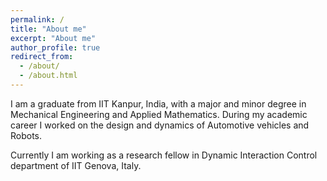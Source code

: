 ```yaml
---
permalink: /
title: "About me"
excerpt: "About me"
author_profile: true
redirect_from: 
  - /about/
  - /about.html
---
```


I am a graduate from IIT Kanpur, India, with a major and minor degree in Mechanical Engineering and Applied Mathematics. During my academic career I worked on the design and dynamics of Automotive vehicles and Robots.

Currently I am working as a research fellow in Dynamic Interaction Control department of IIT Genova, Italy.

